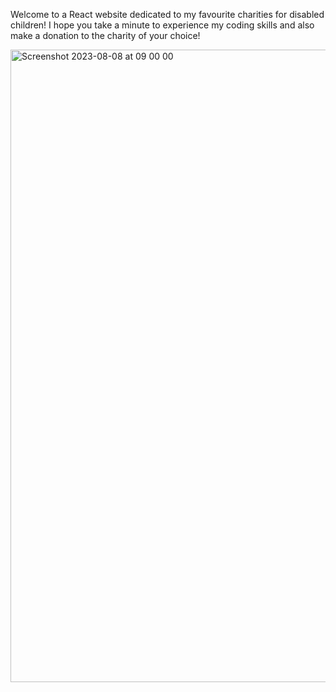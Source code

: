 Welcome to a React website dedicated to my favourite charities for disabled children! I hope you take a minute to experience my coding skills and also make a donation to the charity of your choice!

<img width="1012" alt="Screenshot 2023-08-08 at 09 00 00" src="https://github.com/Thaleia/children-charities/assets/42918656/13978a04-f105-4de7-acd1-eb9e76762e1d">
